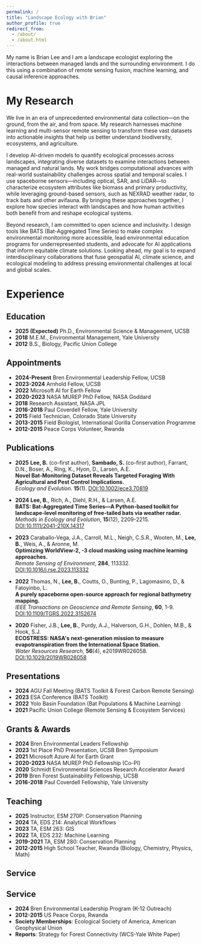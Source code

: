 ```yaml
---
permalink: /
title: "Landscape Ecology with Brian"
author_profile: true
redirect_from: 
  - /about/
  - /about.html
---
```


My name is Brian Lee and I am a landscape ecologist exploring the interactions between managed lands and the surrounding environment. I do this using a combination of remote sensing fusion, machine learning, and causal inference approaches.

My Research
======
We live in an era of unprecedented environmental data collection—on the ground, from the air, and from space. My research harnesses machine learning and multi-sensor remote sensing to transform these vast datasets into actionable insights that help us better understand biodiversity, ecosystems, and agriculture.

I develop AI-driven models to quantify ecological processes across landscapes, integrating diverse datasets to examine interactions between managed and natural lands. My work bridges computational advances with real-world sustainability challenges across spatial and temporal scales. I use spaceborne sensors—including optical, SAR, and LiDAR—to characterize ecosystem attributes like biomass and primary productivity, while leveraging ground-based sensors, such as NEXRAD weather radar, to track bats and other avifauna. By bringing these approaches together, I explore how species interact with landscapes and how human activities both benefit from and reshape ecological systems.

Beyond research, I am committed to open science and inclusivity. I design tools like BATS (Bat-Aggregated Time Series) to make complex environmental monitoring more accessible, lead environmental education programs for underrepresented students, and advocate for AI applications that inform equitable climate solutions. Looking ahead, my goal is to expand interdisciplinary collaborations that fuse geospatial AI, climate science, and ecological modeling to address pressing environmental challenges at local and global scales.

Experience
======

Education
------
- **2025 (Expected)** Ph.D., Environmental Science & Management, UCSB  
- **2018** M.E.M., Environmental Management, Yale University  
- **2012** B.S., Biology, Pacific Union College  

Appointments
------
- **2024-Present** Bren Environmental Leadership Fellow, UCSB  
- **2023-2024** Arnhold Fellow, UCSB  
- **2022** Microsoft AI for Earth Fellow
- **2020-2023** NASA MUREP PhD Fellow, NASA Goddard  
- **2018** Research Assistant, NASA JPL  
- **2016-2018** Paul Coverdell Fellow, Yale University  
- **2015** Field Technician, Colorado State University  
- **2013-2015** Field Biologist, International Gorilla Conservation Programme  
- **2012-2015** Peace Corps Volunteer, Rwanda  

Publications
------
- **2025**  **Lee, B.** (co-first author), **Sambado, S.** (co-first author), Farrant, D.N., Boser, A., Ring, K., Hyon, D., Larsen, A.E.  
  **Novel Bat‐Monitoring Dataset Reveals Targeted Foraging With Agricultural and Pest Control Implications.**  
  *Ecology and Evolution*. **15**(1).
  [DOI:10.1002/ece3.70819](https://doi.org/10.1002/ece3.70819)  

- **2024**  **Lee, B.**, Rich, A., Diehl, R.H., & Larsen, A.E.  
  **BATS: Bat‐Aggregated Time Series—A Python‐based toolkit for landscape‐level monitoring of free‐tailed bats via weather radar.**  
  *Methods in Ecology and Evolution*, **15**(12), 2209-2215.  
  [DOI:10.1111/2041-210X.14317](https://doi.org/10.1111/2041-210X.14317)  

- **2023** Caraballo-Vega, J.A., Carroll, M.L., Neigh, C.S.R., Wooten, M., **Lee, B.**, Weis, A., & Aronne, M.  
  **Optimizing WorldView-2, -3 cloud masking using machine learning approaches.**  
  *Remote Sensing of Environment*, **284**, 113332.  
  [DOI:10.1016/j.rse.2023.113332](https://doi.org/10.1016/j.rse.2023.113332)  

- **2022** Thomas, N., **Lee, B.**, Coutts, O., Bunting, P., Lagomasino, D., & Fatoyinbo, L.  
  **A purely spaceborne open-source approach for regional bathymetry mapping.**  
  *IEEE Transactions on Geoscience and Remote Sensing*, **60**, 1-9.  
  [DOI:10.1109/TGRS.2022.3152674](https://doi.org/10.1109/TGRS.2022.3152674)  

- **2020** Fisher, J.B., **Lee, B.**, Purdy, A.J., Halverson, G.H., Dohlen, M.B., & Hook, S.J.  
  **ECOSTRESS: NASA's next-generation mission to measure evapotranspiration from the International Space Station.**  
  *Water Resources Research*, **56**(4), e2019WR026058.  
  [DOI:10.1029/2019WR026058](https://doi.org/10.1029/2019WR026058)  

Presentations
------
- **2024** AGU Fall Meeting (BATS Toolkit & Forest Carbon Remote Sensing)  
- **2023** ESA Conference (BATS Toolkit)  
- **2022** Yolo Basin Foundation (Bat Populations & Machine Learning)  
- **2021** Pacific Union College (Remote Sensing & Ecosystem Services)  

Grants & Awards
------
- **2024** Bren Environmental Leaders Fellowship  
- **2023** 1st Place PhD Presentation, UCSB Bren Symposium  
- **2021** Microsoft Azure AI for Earth Grant  
- **2020-2023** NASA MUREP PhD Fellowship (Co-PI)  
- **2020** Schmidt Environmental Sciences Research Accelerator Award  
- **2019** Bren Forest Sustainability Fellowship, UCSB  
- **2016-2018** Paul Coverdell Fellowship, Yale University  

Teaching
------
- **2025** Instructor, ESM 270P: Conservation Planning
- **2024** TA, EDS 214: Analytical Workflows  
- **2023** TA, ESM 263: GIS  
- **2022** TA, EDS 232: Machine Learning  
- **2019-2021** TA, ESM 280: Conservation Planning  
- **2012-2015** High School Teacher, Rwanda (Biology, Chemistry, Physics, Math) 

Service
------
## Service
- **2024** Bren Environmental Leadership Program (K-12 Outreach)  
- **2012-2015** US Peace Corps, Rwanda  
- **Society Memberships**: Ecological Society of America, American Geophysical Union  
- **Reports**: Strategy for Forest Connectivity (WCS-Yale White Paper)  
